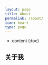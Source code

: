 ```yaml
---
layout: page
title: About
permalink: /about/
icon: heart
type: page
---
```


* content
{:toc}

## 关于我


